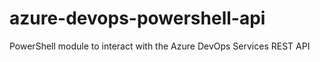 # azure-devops-powershell-api
PowerShell module to interact with the Azure DevOps Services REST API

